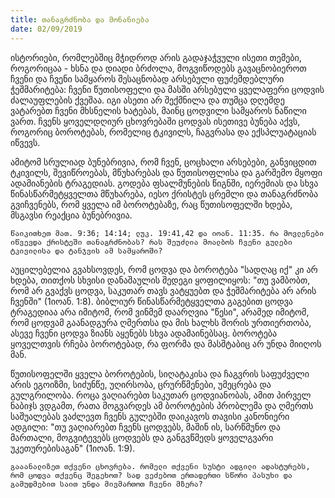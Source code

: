 ```yaml
---
title: თანაგრძნობა და მონანიება
date: 02/09/2019
---
```


ისტორიები, რომლებშიც მჭიდროდ არის გადაჯაჭვული ისეთი თემები, როგორიცაა - ხსნა და დიადი ბრძოლა, მოგვიწოდებს გავაცნობიეროთ ჩვენი და ჩვენი სამყაროს შესაცნობად არსებული ფუძემდებლური ჭეშმარიტება: ჩვენი წუთისოფელი და მასში არსებული ყველაფერი ცოდვის ძალაუფლების ქვეშაა. იგი ასეთი არ შექმნილა და თუმცა დღემდე ვატარებთ ჩვენი მხსნელის ხატებას, მაინც ცოდვილი სამყაროს ნაწილი ვართ. ჩვენს ყოველდღიურ ცხოვრებაში ცოდვას ისეთივე ბუნება აქვს, როგორიც ბოროტებას, რომელიც ტკივილს, ჩაგვრასა და ექსპლუატაციას იწვევს.

ამიტომ სრულიად ბუნებრივია, რომ ჩვენ, ცოცხალი არსებები, განვიცდით ტკივილს, შევიწროებას, მწუხარებას და წუთისოფლისა და გარშემო მყოფი ადამიანების ტრაგედიას. გოდება ფსალმუნების წიგნში, იერემიას და სხვა წინასწარმეტყველთა მწუხარება, იესო ქრისტეს ცრემლი და თანაგრძნობა გვიჩვენებს, რომ ყველა იმ ბოროტებაზე, რაც წუთისოფელში ხდება, მსგავსი რეაქცია ბუნებრივია.

`წაიკითხეთ მათ. 9:36; 14:14; ლუკ. 19:41,42 და იოან. 11:35. რა მოვლენები იწვევდა ქრისტეში თანაგრძნობას? რას შეუძლია მოალბოს ჩვენი გულები ტკივილისა და ტანჯვის ამ სამყაროში?`

აუცილებელია გვახსოვდეს, რომ ცოდვა და ბოროტება "სადღაც იქ" კი არ ხდება, თითქოს სხვისი დანაშაულის შედეგი ყოფილიყოს: "თუ ვამბობთ, რომ არ გვაქვს ცოდვა, საკუთარ თავს ვატყუებთ და ჭეშმარიტება არ არის ჩვენში" (1იოან. 1:8). ბიბლიურ წინასწარმეტყველთა გაგებით ცოდვა ტრაგედიაა არა იმიტომ, რომ ვინმემ დაარღვია "წესი", არამედ იმიტომ, რომ ცოდვამ გაანადგურა ღმერთსა და მის ხალხს შორის ურთიერთობა, ასევე ჩვენი ცოდვა ზიანს აყენებს სხვა ადამაინებსაც. ბოროტება ყოველთვის რჩება ბოროტებად, რა ფორმა და მასშტაბიც არ უნდა მიიღოს მან.

წუთისოფელში ყველა ბოროტების, სიღატაკისა და ჩაგვრის საფუძველი არის ეგოიზმი, სიძუნწე, უღირსობა, ცრურწმენები, უმეცრება და გულგრილობა. როცა ვაღიარებთ საკუთარ ცოდვიანობას, ამით პირველ ნაბიჯს ვდგამთ, რათა მოგვარდეს ამ ბოროტების პრობლემა და ღმერთს საშუალებას ვაძლევთ ჩვენს გულებში დაიკავოს თავისი კანონიერი ადგილი: "თუ ვაღიარებთ ჩვენს ცოდვებს, მაშინ ის, სარწმუნო და მართალი, მოგვიტევებს ცოდვებს და განგვწმედს ყოველგვარი უკეთურებისაგან" (1იოან. 1:9).

`გააანალიზეთ თქვენი ცხოვრება. რომელი თქვენი სუსტი ადგილი ადასტურებს, რომ ცოდვა თქვენც შეგეხოთ? სად ვეძებოთ ერთადერთი სწორი პასუხი და გამუდმებით საით უნდა მივმართოთ ჩვენი მზერა?`
